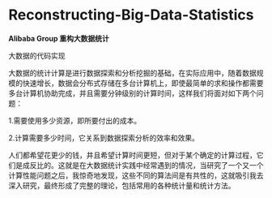 # Reconstructing-Big-Data-Statistics
**Alibaba Group 重构大数据统计**

大数据的代码实现

大数据的统计计算是进行数据探索和分析挖掘的基础，在实际应用中，随着数据规模的快速增长，数据会分布式存储在多台计算机上，即使最简单的求和操作都需要多台计算机协助完成，并且需要分钟级别的计算时间，这样我们将面对如下两个问题：

1.需要使用多少资源，即所要付出的成本。

2.计算需要多少时间，它关系到数据探索分析的效率和效果。

人们都希望花更少的钱，井且希望计算时间更短，但对于某个确定的计算过程，它们是成反比的。这就是在大数据统计实践中经常遇到的情况，当研究了一个又一个计算性能问题之后，我惊奇地发现，这些不同的算法间是有共性的，这就吸引我去深入研究，最终形成了完整的理论，包括常用的各种统计量和统计方法。
